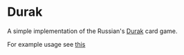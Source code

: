 # Durak

A simple implementation of the Russian's [Durak](https://en.wikipedia.org/wiki/Durak) card game.

For example usage see [this](https://github.com/Artem-Goldenberg/Durak/blob/main/tests/Usage.ipynb)
